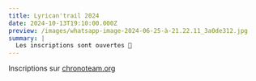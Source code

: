 ```yaml
---
title: Lyrican'trail 2024
date: 2024-10-13T19:10:00.000Z
preview: /images/whatsapp-image-2024-06-25-à-21.22.11_3a0de312.jpg
summary: |
  Les inscriptions sont ouvertes 🥳
---
```

Inscriptions sur [chronoteam.org](https://www.chronoteam.org/lyrican-trail-2024/)
